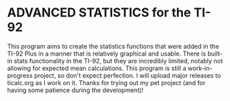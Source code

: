 # ADVANCED STATISTICS for the TI-92

This program aims to create the statistics functions that were added in the TI-92 Plus in a manner that is relatively graphical and usable. There is built-in stats functionality in the TI-92, but they are incredibly limited, notably not allowing for expected mean calculations.
This program is still a work-in-progress project, so don't expect perfection. I will upload major releases to ticalc.org as I work on it.
Thanks for trying out my pet project (and for having some patience during the development)!
